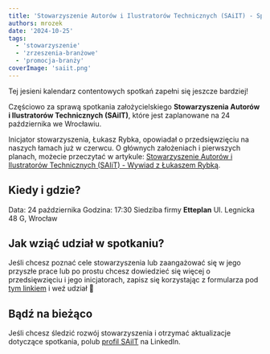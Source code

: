 ```yaml
---
title: 'Stowarzyszenie Autorów i Ilustratorów Technicznych (SAiIT) - Spotkanie założycielskie'
authors: mrozek
date: '2024-10-25'
tags:
  - 'stowarzyszenie'
  - 'zrzeszenia-branżowe'
  - 'promocja-branży'
coverImage: 'saiit.png'
---
```


Tej jesieni kalendarz contentowych spotkań zapełni się jeszcze bardziej! 

Częściowo za sprawą spotkania założycielskiego **Stowarzyszenia Autorów i Ilustratorów Technicznych (SAiIT)**, które jest zaplanowane na 24 października we Wrocławiu. 

<!--truncate-->

Inicjator stowarzyszenia, Łukasz Rybka, opowiadał o przedsięwzięciu na naszych łamach już w czerwcu. O głównych założeniach i pierwszych planach, możecie przeczytać w artykule: [Stowarzyszenie Autorów i Ilustratorów Technicznych (SAIiT) - Wywiad z Łukaszem Rybką](https://techwriter.pl/saiit-wywiad/).

## Kiedy i gdzie?

Data: 24 października 
Godzina: 17:30
Siedziba firmy **Etteplan**
Ul. Legnicka 48 G, Wrocław

## Jak wziąć udział w spotkaniu? 

Jeśli chcesz poznać cele stowarzyszenia lub zaangażować się w jego przyszłe prace lub po prostu chcesz dowiedzieć się więcej o przedsięwzięciu i jego inicjatorach, zapisz się korzystając z formularza pod [tym linkiem](https://forms.gle/gL26MFmH6Hf56K9w7) i weź udział 🙂

## Bądź na bieżąco

Jeśli chcesz śledzić rozwój stowarzyszenia i otrzymać aktualizacje dotyczące spotkania, polub [profil SAiIT](https://www.linkedin.com/in/saiit-polska-03a008308/) na LinkedIn. 
